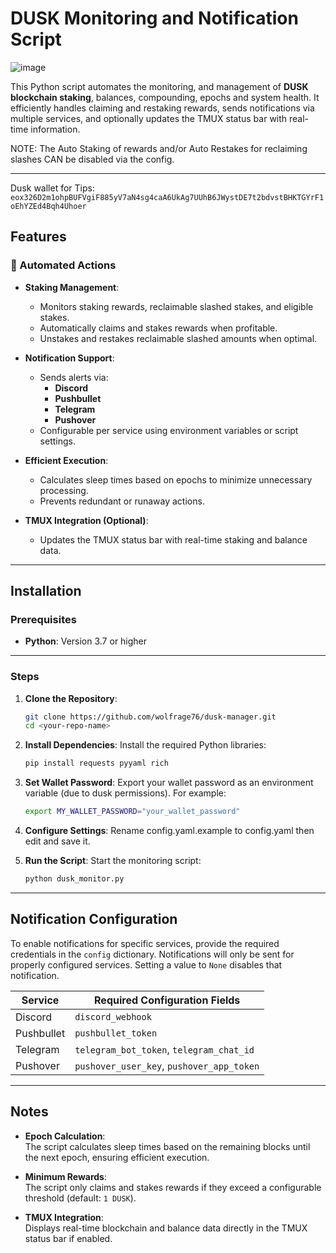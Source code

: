 # DUSK Monitoring and Notification Script
![image](https://github.com/user-attachments/assets/cf624a77-2e15-4eee-8206-230861c14a6d)


This Python script automates the monitoring, and management of **DUSK blockchain staking**, balances, compounding, epochs and system health. It efficiently handles claiming and restaking rewards, sends notifications via multiple services, and optionally updates the TMUX status bar with real-time information.

NOTE: The Auto Staking of rewards and/or Auto Restakes for reclaiming slashes CAN be disabled via the config. 

---


Dusk wallet for Tips: `eox326D2m1ohpBUFVgiF885yV7aN4sg4caA6UkAg7UUhB6JWystDE7t2bdvstBHKTGYrF1oEhYZEd4Bqh4Uhoer`

## Features

### 🚀 Automated Actions

- **Staking Management**:
  - Monitors staking rewards, reclaimable slashed stakes, and eligible stakes.
  - Automatically claims and stakes rewards when profitable.
  - Unstakes and restakes reclaimable slashed amounts when optimal.

- **Notification Support**:
  - Sends alerts via:
    - **Discord**
    - **Pushbullet**
    - **Telegram**
    - **Pushover**
  - Configurable per service using environment variables or script settings.

- **Efficient Execution**:
  - Calculates sleep times based on epochs to minimize unnecessary processing.
  - Prevents redundant or runaway actions.

- **TMUX Integration (Optional)**:
  - Updates the TMUX status bar with real-time staking and balance data.

---

## Installation

### Prerequisites

- **Python**: Version 3.7 or higher

---

### Steps

1. **Clone the Repository**:

    ```bash
    git clone https://github.com/wolfrage76/dusk-manager.git
    cd <your-repo-name>
    ```

2. **Install Dependencies**: Install the required Python libraries:

    ```bash
    pip install requests pyyaml rich
    ```

3. **Set Wallet Password**: Export your wallet password as an environment variable (due to dusk permissions). For example:

    ```bash
    export MY_WALLET_PASSWORD="your_wallet_password"
    ```

4. **Configure Settings**: Rename config.yaml.example to config.yaml then edit and save it.


5. **Run the Script**: Start the monitoring script:

    ```bash
    python dusk_monitor.py
    ```

---

## Notification Configuration

To enable notifications for specific services, provide the required credentials in the `config` dictionary. Notifications will only be sent for properly configured services. Setting a value to `None` disables that notification.

| **Service**  | **Required Configuration Fields**                     |
|--------------|-------------------------------------------------------|
| Discord      | `discord_webhook`                                     |
| Pushbullet   | `pushbullet_token`                                    |
| Telegram     | `telegram_bot_token`, `telegram_chat_id`              |
| Pushover     | `pushover_user_key`, `pushover_app_token`             |

---

## Notes

- **Epoch Calculation**:  
  The script calculates sleep times based on the remaining blocks until the next epoch, ensuring efficient execution.

- **Minimum Rewards**:  
  The script only claims and stakes rewards if they exceed a configurable threshold (default: `1 DUSK`).

- **TMUX Integration**:  
  Displays real-time blockchain and balance data directly in the TMUX status bar if enabled.
